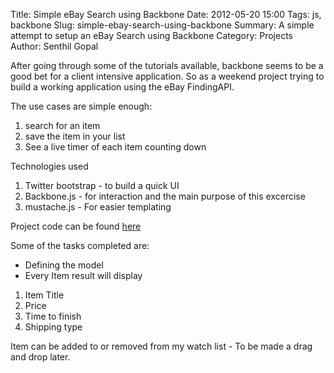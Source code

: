 Title: Simple eBay Search using Backbone
Date: 2012-05-20 15:00
Tags: js, backbone
Slug: simple-ebay-search-using-backbone
Summary: A simple attempt to setup an eBay Search using Backbone
Category: Projects
Author: Senthil Gopal

After going through some of the tutorials available, backbone seems to be a good bet for a client intensive application. So as a weekend project trying to build a working application using the eBay FindingAPI.

The use cases are simple enough:

1. search for an item
2. save the item in your list
3. See a live timer of each item counting down

Technologies used

1. Twitter bootstrap - to build a quick UI
2. Backbone.js - for interaction and the main purpose of this excercise
3. mustache.js - For easier templating

Project code can be found [here](https://github.com/sengopal/ebay-search "ebay-search")

Some of the tasks completed are:
* Defining the model
* Every Item result will display

1. Item Title
2. Price
3. Time to finish
4. Shipping type

Item can be added to or removed from my watch list - To be made a drag and drop later.

